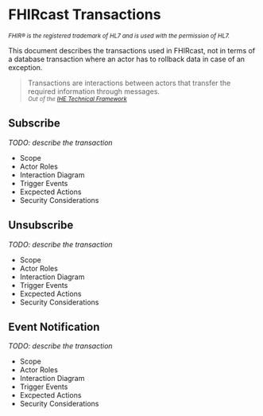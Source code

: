 # FHIRcast Transactions

<small>*FHIR&reg; is the registered trademark of HL7 and is used with the permission of HL7.*</small>

This document describes the transactions used in FHIRcast, not in terms of a database transaction where an actor has to rollback data in case of an exception. 

>Transactions are interactions between actors that transfer the required information through messages.<br>
<sub>*Out of the [IHE Technical Framework](https://www.ihe.net/uploadedFiles/Documents/ITI/IHE_ITI_TF_Vol1.pdf)*</sub>


## Subscribe

*TODO: describe the transaction*
* Scope
* Actor Roles
* Interaction Diagram
* Trigger Events
* Excpected Actions
* Security Considerations

## Unsubscribe

*TODO: describe the transaction*
* Scope
* Actor Roles
* Interaction Diagram
* Trigger Events
* Excpected Actions
* Security Considerations

## Event Notification

*TODO: describe the transaction*
* Scope
* Actor Roles
* Interaction Diagram
* Trigger Events
* Excpected Actions
* Security Considerations
